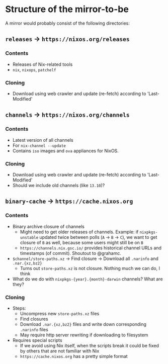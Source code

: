 # Structure of the mirror-to-be

A mirror would probably consist of the following directories:

## `releases` &rarr; `https://nixos.org/releases`

### Contents

- Releases of Nix-related tools
- `nix`, `nixops`, `patchelf`

### Cloning

- Download using web crawler and update (re-fetch) according to 'Last-Modified'

## `channels` &rarr; `https://nixos.org/channels`

### Contents

- Latest version of all channels
- For `nix-channel --update`
- Contains `iso` images and `ova` appliances for NixOS.

### Cloning

- Download using web crawler and update (re-fetch) according to 'Last-Modified'
- Should we include old channels (like `13.10`)?

## `binary-cache` &rarr; `https://cache.nixos.org`

### Contents

- Binary archive closure of channels
  - Might need to get older releases of channels. Example: if `nixpkgs-unstable` updated twice between polls (`A` &rarr; `B` &rarr; `C`), we want to get closure of `B` as well, because some users might still be on `B`
  - `https://channels.nix.gsc.io/` provides historical channel URLs and timestamps (of commit). Shoutout to @grahamc.
- `$channel/store-paths.xz` &rarr; Find closure &rarr; Download all `.narinfo` and `.nar.{xz,bz2}`
  - Turns out `store-paths.xz` is not closure. Nothing much we can do, I think
- What do we do with `nixpkgs-{year}.{month}-darwin` channels? What are they?

### Cloning

- Steps:
  - Uncompress new `store-paths.xz` files
  - Find closures
  - Download `.nar.{xz,bz2}` files and write down corresponding `.narinfo` files
  - May require http server rewriting if downloading to filesystem
- Requires special scripts
  - If we avoid using Nix itself, when the scripts break it could be fixed by others that are not familiar with Nix
  - `https://cache.nixos.org` has a pretty simple format
